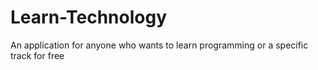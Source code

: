 # Learn-Technology
An application for anyone who wants to learn programming or a specific track for free
